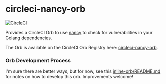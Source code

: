 # circleci-nancy-orb

[![CircleCI](https://circleci.com/gh/sonatype-nexus-community/circleci-nancy-orb.svg?style=svg)](https://circleci.com/gh/sonatype-nexus-community/circleci-nancy-orb)

Provides a CircleCI Orb to use [nancy](https://github.com/sonatype-nexus-community/nancy) to check for vulnerabilities in your Golang dependencies.

The Orb is available on the CircleCI Orb Registry here: [circleci-nancy-orb](https://circleci.com/orbs/registry/orb/sonatype-nexus-community/circleci-nancy-orb).

### Orb Development Process

  I'm sure there are better ways, but for now, see this [inline-orb/README.md](inline-orb/README.md)
  for notes on how to develop this orb. Improvements welcome!
